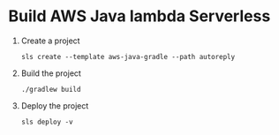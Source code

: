 # Build AWS Java lambda Serverless

1. Create a project

   `sls create --template aws-java-gradle --path autoreply`
2. Build the project

   `./gradlew build`
3. Deploy the project

   `sls deploy -v`
